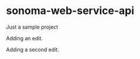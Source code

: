 sonoma-web-service-api
======================

Just a sample project

Adding an edit.

Adding a second edit.
